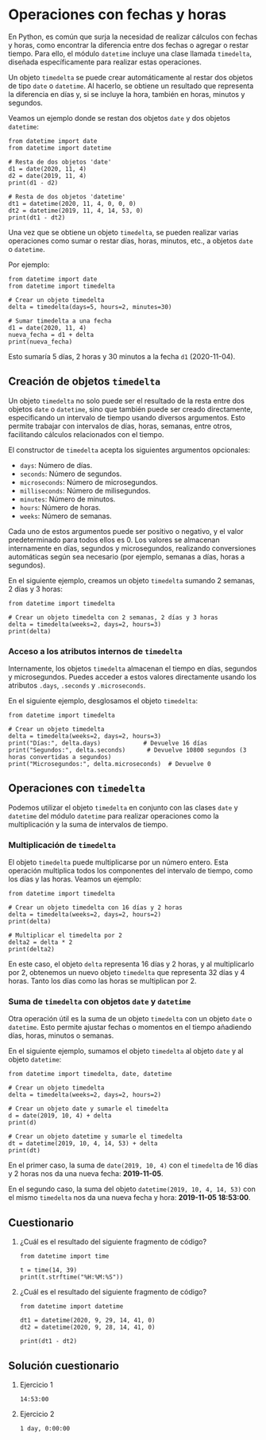 # Operaciones con fechas y horas

En Python, es común que surja la necesidad de realizar cálculos con fechas y horas, como encontrar la diferencia entre dos fechas o agregar o restar tiempo. Para ello, el módulo `datetime` incluye una clase llamada `timedelta`, diseñada específicamente para realizar estas operaciones.

Un objeto `timedelta` se puede crear automáticamente al restar dos objetos de tipo `date` o `datetime`. Al hacerlo, se obtiene un resultado que representa la diferencia en días y, si se incluye la hora, también en horas, minutos y segundos.

Veamos un ejemplo donde se restan dos objetos `date` y dos objetos `datetime`:

```
from datetime import date
from datetime import datetime

# Resta de dos objetos 'date'
d1 = date(2020, 11, 4)
d2 = date(2019, 11, 4)
print(d1 - d2)

# Resta de dos objetos 'datetime'
dt1 = datetime(2020, 11, 4, 0, 0, 0)
dt2 = datetime(2019, 11, 4, 14, 53, 0)
print(dt1 - dt2)
```

Una vez que se obtiene un objeto `timedelta`, se pueden realizar varias operaciones como sumar o restar días, horas, minutos, etc., a objetos `date` o `datetime`.

Por ejemplo:

```
from datetime import date
from datetime import timedelta

# Crear un objeto timedelta
delta = timedelta(days=5, hours=2, minutes=30)

# Sumar timedelta a una fecha
d1 = date(2020, 11, 4)
nueva_fecha = d1 + delta
print(nueva_fecha)
```

Esto sumaría 5 días, 2 horas y 30 minutos a la fecha `d1` (2020-11-04).

## Creación de objetos `timedelta`

Un objeto `timedelta` no solo puede ser el resultado de la resta entre dos objetos `date` o `datetime`, sino que también puede ser creado directamente, especificando un intervalo de tiempo usando diversos argumentos. Esto permite trabajar con intervalos de días, horas, semanas, entre otros, facilitando cálculos relacionados con el tiempo.

El constructor de `timedelta` acepta los siguientes argumentos opcionales:
- `days`: Número de días.
- `seconds`: Número de segundos.
- `microseconds`: Número de microsegundos.
- `milliseconds`: Número de milisegundos.
- `minutes`: Número de minutos.
- `hours`: Número de horas.
- `weeks`: Número de semanas.

Cada uno de estos argumentos puede ser positivo o negativo, y el valor predeterminado para todos ellos es 0. Los valores se almacenan internamente en días, segundos y microsegundos, realizando conversiones automáticas según sea necesario (por ejemplo, semanas a días, horas a segundos).

En el siguiente ejemplo, creamos un objeto `timedelta` sumando 2 semanas, 2 días y 3 horas:

```
from datetime import timedelta

# Crear un objeto timedelta con 2 semanas, 2 días y 3 horas
delta = timedelta(weeks=2, days=2, hours=3)
print(delta)
```

### Acceso a los atributos internos de `timedelta`

Internamente, los objetos `timedelta` almacenan el tiempo en días, segundos y microsegundos. Puedes acceder a estos valores directamente usando los atributos `.days`, `.seconds` y `.microseconds`.

En el siguiente ejemplo, desglosamos el objeto `timedelta`:

```
from datetime import timedelta

# Crear un objeto timedelta
delta = timedelta(weeks=2, days=2, hours=3)
print("Días:", delta.days)            # Devuelve 16 días
print("Segundos:", delta.seconds)      # Devuelve 10800 segundos (3 horas convertidas a segundos)
print("Microsegundos:", delta.microseconds)  # Devuelve 0
```

## Operaciones con `timedelta`

Podemos utilizar el objeto `timedelta` en conjunto con las clases `date` y `datetime` del módulo `datetime` para realizar operaciones como la multiplicación y la suma de intervalos de tiempo.

### Multiplicación de `timedelta`

El objeto `timedelta` puede multiplicarse por un número entero. Esta operación multiplica todos los componentes del intervalo de tiempo, como los días y las horas. Veamos un ejemplo:

```
from datetime import timedelta

# Crear un objeto timedelta con 16 días y 2 horas
delta = timedelta(weeks=2, days=2, hours=2)
print(delta)

# Multiplicar el timedelta por 2
delta2 = delta * 2
print(delta2)
```
En este caso, el objeto `delta` representa 16 días y 2 horas, y al multiplicarlo por 2, obtenemos un nuevo objeto `timedelta` que representa 32 días y 4 horas. Tanto los días como las horas se multiplican por 2.

### Suma de `timedelta` con objetos `date` y `datetime`

Otra operación útil es la suma de un objeto `timedelta` con un objeto `date` o `datetime`. Esto permite ajustar fechas o momentos en el tiempo añadiendo días, horas, minutos o semanas.

En el siguiente ejemplo, sumamos el objeto `timedelta` al objeto `date` y al objeto `datetime`:

```
from datetime import timedelta, date, datetime

# Crear un objeto timedelta
delta = timedelta(weeks=2, days=2, hours=2)

# Crear un objeto date y sumarle el timedelta
d = date(2019, 10, 4) + delta
print(d)

# Crear un objeto datetime y sumarle el timedelta
dt = datetime(2019, 10, 4, 14, 53) + delta
print(dt)
```

En el primer caso, la suma de `date(2019, 10, 4)` con el `timedelta` de 16 días y 2 horas nos da una nueva fecha: **2019-11-05**.

En el segundo caso, la suma del objeto `datetime(2019, 10, 4, 14, 53)` con el mismo `timedelta` nos da una nueva fecha y hora: **2019-11-05 18:53:00**.

## Cuestionario

1. ¿Cuál es el resultado del siguiente fragmento de código?
    ```
    from datetime import time

    t = time(14, 39)
    print(t.strftime("%H:%M:%S"))
    ```

2. ¿Cuál es el resultado del siguiente fragmento de código?
    ```
    from datetime import datetime

    dt1 = datetime(2020, 9, 29, 14, 41, 0)
    dt2 = datetime(2020, 9, 28, 14, 41, 0)

    print(dt1 - dt2)
    ```
## Solución cuestionario

1. Ejercicio 1

    `14:53:00`

2. Ejercicio 2

    `1 day, 0:00:00`
